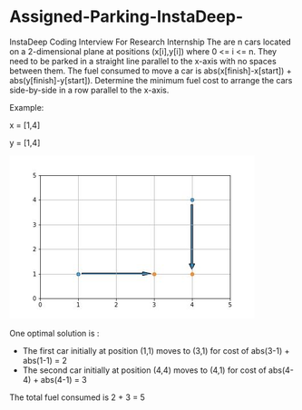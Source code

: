 # Assigned-Parking-InstaDeep-
InstaDeep Coding Interview For Research Internship 
The are n cars located on a 2-dimensional plane at positions (x[i],y[i]) where 0 <= i <= n.
They need to be parked in a straight line parallel to the x-axis with no spaces between them.
The fuel consumed to move a car is abs(x[finish]-x[start]) + abs(y[finish]-y[start]).
Determine the minimum fuel cost to arrange the cars side-by-side in a row parallel to the x-axis.

Example:

x = [1,4]

y = [1,4]

![Example](example.jpg)

One optimal solution is :
* The first car initially at position (1,1) moves to (3,1) for cost of abs(3-1) + abs(1-1) = 2
* The second car initially at position (4,4) moves to (4,1) for cost of abs(4-4) + abs(4-1) = 3

The total fuel consumed is 2 + 3 = 5
